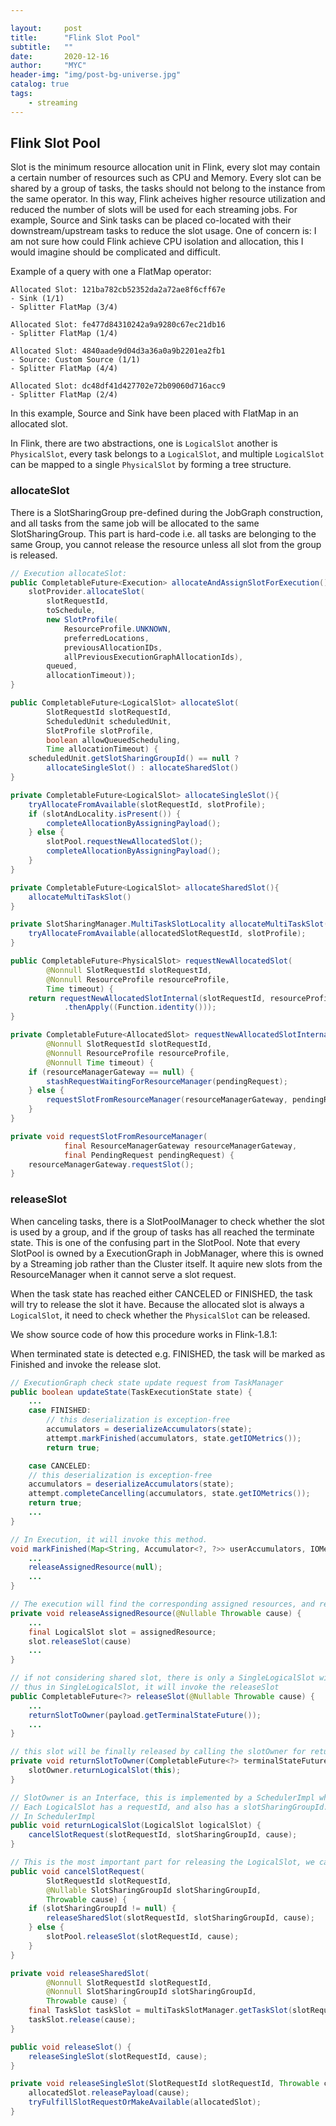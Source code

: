 ```yaml
---

layout:     post
title:      "Flink Slot Pool"
subtitle:   ""
date:       2020-12-16
author:     "MYC"
header-img: "img/post-bg-universe.jpg"
catalog: true
tags:
    - streaming
---
```



## Flink Slot Pool

Slot is the minimum resource allocation unit in Flink, every slot may contain a certain number of resources such as CPU and Memory. 
Every slot can be shared by a group of tasks, the tasks should not belong to the instance from the same operator.
In this way, Flink acheives higher resource utilization and reduced the number of slots will be used for each streaming jobs. 
For example, Source and Sink tasks can be placed co-located with their downstream/upstream tasks to reduce the slot usage.
One of concern is: I am not sure how could Flink achieve CPU isolation and allocation, this I would imagine should be complicated and difficult.

Example of a query with one a FlatMap operator:

```
Allocated Slot: 121ba782cb52352da2a72ae8f6cff67e
- Sink (1/1)
- Splitter FlatMap (3/4)

Allocated Slot: fe477d84310242a9a9280c67ec21db16
- Splitter FlatMap (1/4)

Allocated Slot: 4840aade9d04d3a36a0a9b2201ea2fb1
- Source: Custom Source (1/1)
- Splitter FlatMap (4/4)

Allocated Slot: dc48df41d427702e72b09060d716acc9
- Splitter FlatMap (2/4)
```

In this example, Source and Sink have been placed with FlatMap in an allocated slot.

In Flink, there are two abstractions, one is `LogicalSlot` another is `PhysicalSlot`, every task belongs to a `LogicalSlot`, and multiple `LogicalSlot` can be mapped to a single `PhysicalSlot` by forming a tree structure.

### allocateSlot

There is a SlotSharingGroup pre-defined during the JobGraph construction, and all tasks from the same job will be allocated to the same SlotSharingGroup. This part is hard-code i.e. all tasks are belonging to the same Group, you cannot release the resource unless all slot from the group is released.

```java
// Execution allocateSlot:
public CompletableFuture<Execution> allocateAndAssignSlotForExecution(){
    slotProvider.allocateSlot(
        slotRequestId,
        toSchedule,
        new SlotProfile(
            ResourceProfile.UNKNOWN,
            preferredLocations,
            previousAllocationIDs,
            allPreviousExecutionGraphAllocationIds),
        queued,
        allocationTimeout));
}

public CompletableFuture<LogicalSlot> allocateSlot(
		SlotRequestId slotRequestId,
		ScheduledUnit scheduledUnit,
		SlotProfile slotProfile,
		boolean allowQueuedScheduling,
		Time allocationTimeout) {
    scheduledUnit.getSlotSharingGroupId() == null ?
        allocateSingleSlot() : allocateSharedSlot()
}

private CompletableFuture<LogicalSlot> allocateSingleSlot(){
    tryAllocateFromAvailable(slotRequestId, slotProfile);
    if (slotAndLocality.isPresent()) {
        completeAllocationByAssigningPayload();
    } else {
        slotPool.requestNewAllocatedSlot();
        completeAllocationByAssigningPayload();
    }
}

private CompletableFuture<LogicalSlot> allocateSharedSlot(){
    allocateMultiTaskSlot()
}

private SlotSharingManager.MultiTaskSlotLocality allocateMultiTaskSlot(){
    tryAllocateFromAvailable(allocatedSlotRequestId, slotProfile);
}

public CompletableFuture<PhysicalSlot> requestNewAllocatedSlot(
		@Nonnull SlotRequestId slotRequestId,
		@Nonnull ResourceProfile resourceProfile,
		Time timeout) {
    return requestNewAllocatedSlotInternal(slotRequestId, resourceProfile, timeout)
			.thenApply((Function.identity()));
}

private CompletableFuture<AllocatedSlot> requestNewAllocatedSlotInternal(
		@Nonnull SlotRequestId slotRequestId,
		@Nonnull ResourceProfile resourceProfile,
		@Nonnull Time timeout) {
    if (resourceManagerGateway == null) {
        stashRequestWaitingForResourceManager(pendingRequest);
    } else {
        requestSlotFromResourceManager(resourceManagerGateway, pendingRequest);
    }
}

private void requestSlotFromResourceManager(
			final ResourceManagerGateway resourceManagerGateway,
			final PendingRequest pendingRequest) {
    resourceManagerGateway.requestSlot();
}
```

### releaseSlot

When canceling tasks, there is a SlotPoolManager to check whether the slot is used by a group, and if the group of tasks has all reached the terminate state.  This is one of the confusing part in the SlotPool. Note that every SlotPool is owned by a ExecutionGraph in JobManager, where this is owned by a Streaming job rather than the Cluster itself. It aquire new slots from the ResourceManager when it cannot serve a slot request.

When the task state has reached either CANCELED or FINISHED, the task will try to release the slot it have. Because the allocated slot is always a `LogicalSlot`, it need to check whether the `PhysicalSlot` can be released.

We show source code of how this procedure works in Flink-1.8.1:

When terminated state is detected e.g. FINISHED, the task will be marked as Finished and invoke the release slot.

```java
// ExecutionGraph check state update request from TaskManager
public boolean updateState(TaskExecutionState state) {
    ...
	case FINISHED:
        // this deserialization is exception-free
        accumulators = deserializeAccumulators(state);
        attempt.markFinished(accumulators, state.getIOMetrics());
        return true;

    case CANCELED:
    // this deserialization is exception-free
    accumulators = deserializeAccumulators(state);
    attempt.completeCancelling(accumulators, state.getIOMetrics());
    return true;
	...
}

// In Execution, it will invoke this method.
void markFinished(Map<String, Accumulator<?, ?>> userAccumulators, IOMetrics metrics) {
    ...
    releaseAssignedResource(null);
    ...
}

// The execution will find the corresponding assigned resources, and release the logical slot.
private void releaseAssignedResource(@Nullable Throwable cause) {
    ...
    final LogicalSlot slot = assignedResource;
    slot.releaseSlot(cause)
    ...
}

// if not considering shared slot, there is only a SingleLogicalSlot will be allocated.
// thus in SingleLogicalSlot, it will invoke the releaseSlot
public CompletableFuture<?> releaseSlot(@Nullable Throwable cause) {
    ...
   	returnSlotToOwner(payload.getTerminalStateFuture());
    ...
}

// this slot will be finally released by calling the slotOwner for returning logic.
private void returnSlotToOwner(CompletableFuture<?> terminalStateFuture) {
    slotOwner.returnLogicalSlot(this);
}

// SlotOwner is an Interface, this is implemented by a SchedulerImpl who is managing the actual resources.
// Each LogicalSlot has a requestId, and also has a slotSharingGroupId.
// In SchedulerImpl
public void returnLogicalSlot(LogicalSlot logicalSlot) {
    cancelSlotRequest(slotRequestId, slotSharingGroupId, cause);
}

// This is the most important part for releasing the LogicalSlot, we can see the logic is that if the slot do not have a slot id, the slotPool will try to release the slot, the slot is the allocated slot i.e. physical slot. However, if the slot belongs to a shared group, then only the logical slot will be removed, the physical slot will be resverved for other LogicalSlot.
public void cancelSlotRequest(
		SlotRequestId slotRequestId,
		@Nullable SlotSharingGroupId slotSharingGroupId,
		Throwable cause) {
    if (slotSharingGroupId != null) {
        releaseSharedSlot(slotRequestId, slotSharingGroupId, cause);
    } else {
        slotPool.releaseSlot(slotRequestId, cause);
    }
}

private void releaseSharedSlot(
		@Nonnull SlotRequestId slotRequestId,
		@Nonnull SlotSharingGroupId slotSharingGroupId,
		Throwable cause) {
    final TaskSlot taskSlot = multiTaskSlotManager.getTaskSlot(slotRequestId);
    taskSlot.release(cause);
}

public void releaseSlot() {
    releaseSingleSlot(slotRequestId, cause);
}

private void releaseSingleSlot(SlotRequestId slotRequestId, Throwable cause) {
    allocatedSlot.releasePayload(cause);
    tryFulfillSlotRequestOrMakeAvailable(allocatedSlot);
}
```